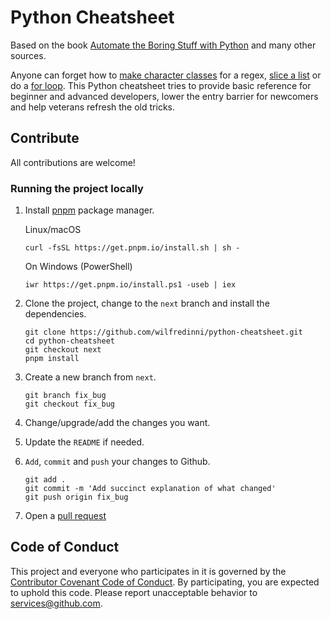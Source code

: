 # Python Cheatsheet

Based on the book [Automate the Boring Stuff with Python](https://automatetheboringstuff.com/) and many other sources.

Anyone can forget how to
[make character classes](https://www.pythoncheatsheet.org/cheatsheet/regular-expressions#making-your-own-character-classes)
for a regex, [slice a list](https://www.pythoncheatsheet.org/cheatsheet/lists-and-tuples#getting-sublists-with-slices) or do a [for loop](https://www.pythoncheatsheet.org/cheatsheet/control-flow#for-loop). This Python cheatsheet tries to provide basic reference for beginner and advanced developers, lower the entry barrier for newcomers and help veterans refresh the old tricks.

## Contribute

All contributions are welcome!

### Running the project locally

1.  Install [pnpm](https://pnpm.io/installation) package manager.

    Linux/macOS

        curl -fsSL https://get.pnpm.io/install.sh | sh -

    On Windows (PowerShell)

        iwr https://get.pnpm.io/install.ps1 -useb | iex

2.  Clone the project, change to the `next` branch and install the dependencies.

        git clone https://github.com/wilfredinni/python-cheatsheet.git
        cd python-cheatsheet
        git checkout next
        pnpm install

3.  Create a new branch from `next`.

        git branch fix_bug
        git checkout fix_bug

4.  Change/upgrade/add the changes you want.
5.  Update the `README` if needed.
6.  `Add`, `commit` and `push` your changes to Github.

        git add .
        git commit -m 'Add succinct explanation of what changed'
        git push origin fix_bug

7.  Open a [pull request](https://github.com/wilfredinni/python-cheatsheet/pulls)

## Code of Conduct

This project and everyone who participates in it is governed by the [Contributor Covenant Code of Conduct](https://github.com/wilfredinni/python-cheatsheet/blob/master/CODE_OF_CONDUCT.md). By participating, you are expected to uphold this code. Please report unacceptable behavior to services@github.com.
